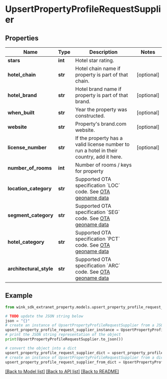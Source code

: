 # UpsertPropertyProfileRequestSupplier


## Properties

Name | Type | Description | Notes
------------ | ------------- | ------------- | -------------
**stars** | **int** | Hotel star rating. | 
**hotel_chain** | **str** | Hotel chain name if property is part of that chain. | [optional] 
**hotel_brand** | **str** | Hotel brand name if property is part of that brand. | [optional] 
**when_built** | **str** | Year the property was constructed. | [optional] 
**website** | **str** | Property&#39;s brand.com website. | [optional] 
**license_number** | **str** | If the property has a valid license number to run a hotel in their country, add it here. | [optional] 
**number_of_rooms** | **int** | Number of rooms / keys for property | 
**location_category** | **str** | Supported OTA specification &#x60;LOC&#x60; code. See [OTA geoname data](#operation/showAvailableCodesForCategory) | 
**segment_category** | **str** | Supported OTA specification &#x60;SEG&#x60; code. See [OTA geoname data](#operation/showAvailableCodesForCategory) | 
**hotel_category** | **str** | Supported OTA specification &#x60;PCT&#x60; code. See [OTA geoname data](#operation/showAvailableCodesForCategory) | 
**architectural_style** | **str** | Supported OTA specification &#x60;ARC&#x60; code. See [OTA geoname data](#operation/showAvailableCodesForCategory) | 

## Example

```python
from wink_sdk_extranet_property.models.upsert_property_profile_request_supplier import UpsertPropertyProfileRequestSupplier

# TODO update the JSON string below
json = "{}"
# create an instance of UpsertPropertyProfileRequestSupplier from a JSON string
upsert_property_profile_request_supplier_instance = UpsertPropertyProfileRequestSupplier.from_json(json)
# print the JSON string representation of the object
print(UpsertPropertyProfileRequestSupplier.to_json())

# convert the object into a dict
upsert_property_profile_request_supplier_dict = upsert_property_profile_request_supplier_instance.to_dict()
# create an instance of UpsertPropertyProfileRequestSupplier from a dict
upsert_property_profile_request_supplier_from_dict = UpsertPropertyProfileRequestSupplier.from_dict(upsert_property_profile_request_supplier_dict)
```
[[Back to Model list]](../README.md#documentation-for-models) [[Back to API list]](../README.md#documentation-for-api-endpoints) [[Back to README]](../README.md)


